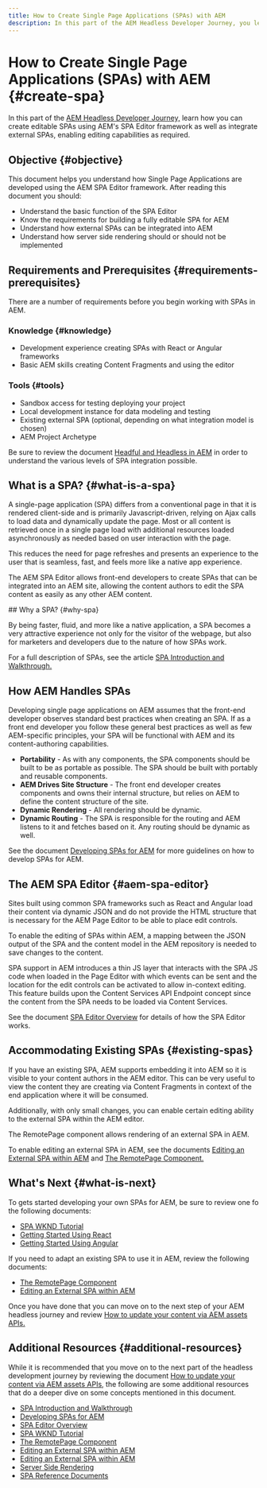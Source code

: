 ```yaml
---
title: How to Create Single Page Applications (SPAs) with AEM
description: In this part of the AEM Headless Developer Journey, you learn how you can create editable SPAs using AEM's SPA Editor framework as well as integrate external SPAs, enabling editing capabilities as required.
---
```


# How to Create Single Page Applications (SPAs) with AEM {#create-spa}

In this part of the [AEM Headless Developer Journey,](#overview.md) learn how you can create editable SPAs using AEM's SPA Editor framework as well as integrate external SPAs, enabling editing capabilities as required.

## Objective {#objective}

This document helps you understand how Single Page Applications are developed using the AEM SPA Editor framework. After reading this document you should:

* Understand the basic function of the SPA Editor
* Know the requirements for building a fully editable SPA for AEM
* Understand how external SPAs can be integrated into AEM
* Understand how server side rendering should or should not be implemented

## Requirements and Prerequisites {#requirements-prerequisites}

There are a number of requirements before you begin working with SPAs in AEM.

### Knowledge {#knowledge}

* Development experience creating SPAs with React or Angular frameworks
* Basic AEM skills creating Content Fragments and using the editor

### Tools {#tools}

* Sandbox access for testing deploying your project
* Local development instance for data modeling and testing
* Existing external SPA (optional, depending on what integration model is chosen)
* AEM Project Archetype

Be sure to review the document [Headful and Headless in AEM](/help/implementing/developing/headful-headless.md) in order to understand the various levels of SPA integration possible.

## What is a SPA? {#what-is-a-spa}

A single-page application (SPA) differs from a conventional page in that it is rendered client-side and is primarily Javascript-driven, relying on Ajax calls to load data and dynamically update the page. Most or all content is retrieved once in a single page load with additional resources loaded asynchronously as needed based on user interaction with the page.

This reduces the need for page refreshes and presents an experience to the user that is seamless, fast, and feels more like a native app experience.

The AEM SPA Editor allows front-end developers to create SPAs that can be integrated into an AEM site, allowing the content authors to edit the SPA content as easily as any other AEM content.

## Why a SPA? {#why-spa}

By being faster, fluid, and more like a native application, a SPA becomes a very attractive experience not only for the visitor of the webpage, but also for marketers and developers due to the nature of how SPAs work.

For a full description of SPAs, see the article [SPA Introduction and Walkthrough.](/help/implementing/developing/hybrid/introduction.md)

## How AEM Handles SPAs

Developing single page applications on AEM assumes that the front-end developer observes standard best practices when creating an SPA. If as a front end developer you follow these general best practices as well as few AEM-specific principles, your SPA will be functional with AEM and its content-authoring capabilities.

* **Portability** - As with any components, the SPA components should be built to be as portable as possible. The SPA should be built with portably and reusable components.
* **AEM Drives Site Structure** - The front end developer creates components and owns their internal structure, but relies on AEM to define the content structure of the site.
* **Dynamic Rendering** - All rendering should be dynamic.
* **Dynamic Routing** - The SPA is responsible for the routing and AEM listens to it and fetches based on it. Any routing should be dynamic as well.

See the document [Developing SPAs for AEM](/help/implementing/developing/hybrid/developing.md) for more guidelines on how to develop SPAs for AEM.

## The AEM SPA Editor {#aem-spa-editor}

Sites built using common SPA frameworks such as React and Angular load their content via dynamic JSON and do not provide the HTML structure that is necessary for the AEM Page Editor to be able to place edit controls.

To enable the editing of SPAs within AEM, a mapping between the JSON output of the SPA and the content model in the AEM repository is needed to save changes to the content.

SPA support in AEM introduces a thin JS layer that interacts with the SPA JS code when loaded in the Page Editor with which events can be sent and the location for the edit controls can be activated to allow in-context editing. This feature builds upon the Content Services API Endpoint concept since the content from the SPA needs to be loaded via Content Services.

See the document [SPA Editor Overview](/help/implementing/developing/hybrid/editor-overview.md) for details of how the SPA Editor works.

## Accommodating Existing SPAs {#existing-spas}

If you have an existing SPA, AEM supports embedding it into AEM so it is visible to your content authors in the AEM editor. This can be very useful to view the content they are creating via Content Fragments in context of the end application where it will be consumed.

Additionally, with only small changes, you can enable certain editing ability to the external SPA within the AEM editor.

The RemotePage component allows rendering of an external SPA in AEM.

To enable editing an external SPA in AEM, see the documents [Editing an External SPA within AEM](/help/implementing/developing/hybrid/editing-external-spa.md) and [The RemotePage Component.](/help/implementing/developing/hybrid/remote-page.md)

## What's Next {#what-is-next}

To gets started developing your own SPAs for AEM, be sure to review one fo the following documents:

* [SPA WKND Tutorial](/help/implementing/developing/hybrid/wknd-tutorial.md)
* [Getting Started Using React](/help/implementing/developing/hybrid/getting-started-react.md)
* [Getting Started Using Angular](/help/implementing/developing/hybrid/getting-started-angular.md)

If you need to adapt an existing SPA to use it in AEM, review the following documents:

* [The RemotePage Component](/help/implementing/developing/hybrid/remote-page.md)
* [Editing an External SPA within AEM](/help/implementing/developing/hybrid/editing-external-spa.md)

Once you have done that you can move on to the next step of your AEM headless journey and review [How to update your content via AEM assets APIs.](update-your-content.md)

## Additional Resources {#additional-resources}

While it is recommended that you move on to the next part of the headless development journey by reviewing the document [How to update your content via AEM assets APIs,](update-your-content.md) the following are some additional resources that do a deeper dive on some concepts mentioned in this document.

* [SPA Introduction and Walkthrough](/help/implementing/developing/hybrid/introduction.md)
* [Developing SPAs for AEM](/help/implementing/developing/hybrid/developing.md)
* [SPA Editor Overview](/help/implementing/developing/hybrid/editor-overview.md)
* [SPA WKND Tutorial](/help/implementing/developing/hybrid/wknd-tutorial.md)
* [The RemotePage Component](/help/implementing/developing/hybrid/remote-page.md)
* [Editing an External SPA within AEM](/help/implementing/developing/hybrid/editing-external-spa.md)
* [Editing an External SPA within AEM](/help/implementing/developing/hybrid/editing-external-spa.md)
* [Server Side Rendering](/help/implementing/developing/hybrid/ssr.md)
* [SPA Reference Documents](/help/implementing/developing/hybrid/reference-materials.md)

